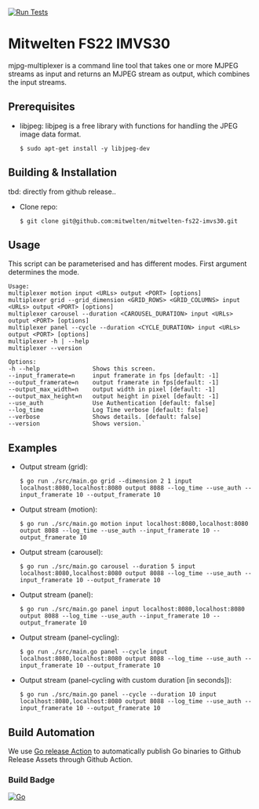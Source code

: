 [![Run Tests](https://github.com/mitwelten/mitwelten-fs22-imvs30/actions/workflows/tests.yml/badge.svg)](https://github.com/mitwelten/mitwelten-fs22-imvs30/actions/workflows/tests.yml)

# Mitwelten FS22 IMVS30
mjpg-multiplexer is a command line tool that takes one or more MJPEG streams as input and returns an MJPEG stream as output, which combines the input streams.


## Prerequisites

- libjpeg:
  libjpeg is a free library with functions for handling the JPEG image data format.
    ```
    $ sudo apt-get install -y libjpeg-dev
    ```

## Building & Installation
tbd: directly from github release..
- Clone repo:
    ```
    $ git clone git@github.com:mitwelten/mitwelten-fs22-imvs30.git
    ```
## Usage

This script can be parameterised and has different modes. First argument determines the mode.

    
    Usage:
    multiplexer motion input <URLs> output <PORT> [options]
    multiplexer grid --grid_dimension <GRID_ROWS> <GRID_COLUMNS> input <URLs> output <PORT> [options]
    multiplexer carousel --duration <CAROUSEL_DURATION> input <URLs> output <PORT> [options]
    multiplexer panel --cycle --duration <CYCLE_DURATION> input <URLs> output <PORT> [options]
    multiplexer -h | --help
    multiplexer --version
    
    Options:
    -h --help               Shows this screen.
    --input_framerate=n     input framerate in fps [default: -1]
    --output_framerate=n    output framerate in fps[default: -1]
    --output_max_width=n    output width in pixel [default: -1]
    --output_max_height=n   output height in pixel [default: -1]  
    --use_auth              Use Authentication [default: false]
    --log_time              Log Time verbose [default: false]
    --verbose               Shows details. [default: false]
    --version               Shows version.`

## Examples

- Output stream (grid):
    ```
    $ go run ./src/main.go grid --dimension 2 1 input localhost:8080,localhost:8080 output 8088 --log_time --use_auth --input_framerate 10 --output_framerate 10 
    ```

- Output stream (motion):
    ```
    $ go run ./src/main.go motion input localhost:8080,localhost:8080 output 8088 --log_time --use_auth --input_framerate 10 --output_framerate 10  
    ```

- Output stream (carousel):
    ```
    $ go run ./src/main.go carousel --duration 5 input localhost:8080,localhost:8080 output 8088 --log_time --use_auth --input_framerate 10 --output_framerate 10  
    ```

- Output stream (panel):
    ```
    $ go run ./src/main.go panel input localhost:8080,localhost:8080 output 8088 --log_time --use_auth --input_framerate 10 --output_framerate 10  
    ```

- Output stream (panel-cycling):
    ```
    $ go run ./src/main.go panel --cycle input localhost:8080,localhost:8080 output 8088 --log_time --use_auth --input_framerate 10 --output_framerate 10  
    ```

- Output stream (panel-cycling with custom duration [in seconds]):
    ```
    $ go run ./src/main.go panel --cycle --duration 10 input localhost:8080,localhost:8080 output 8088 --log_time --use_auth --input_framerate 10 --output_framerate 10  
    ```

## Build Automation
We use [Go release Action](https://github.com/wangyoucao577/go-release-action) to automatically publish Go binaries to Github Release Assets through Github Action. 

### Build Badge
[![Go](https://github.com/mitwelten/mitwelten-fs22-imvs30/actions/workflows/go.yml/badge.svg)](https://github.com/mitwelten/mitwelten-fs22-imvs30/actions/workflows/go.yml)
